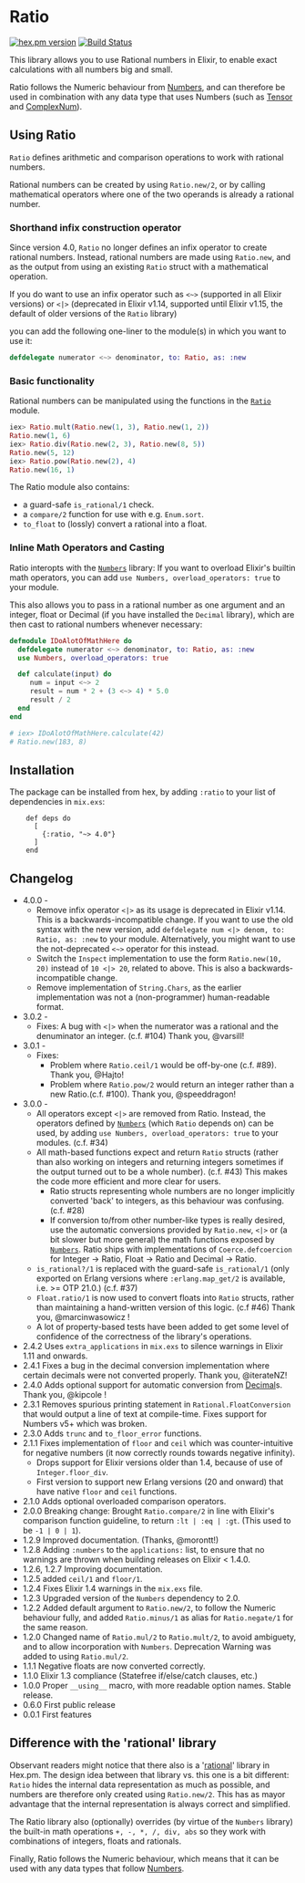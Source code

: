 # Ratio


[![hex.pm version](https://img.shields.io/hexpm/v/ratio.svg)](https://hex.pm/packages/ratio)
[![Build Status](https://travis-ci.org/Qqwy/elixir-rational.svg?branch=master)](https://travis-ci.org/Qqwy/elixir-rational)


This library allows you to use Rational numbers in Elixir, to enable exact calculations with all numbers big and small.

Ratio follows the Numeric behaviour from [Numbers](https://github.com/Qqwy/elixir_number), and can therefore be used in combination with any data type that uses Numbers (such as [Tensor](https://hex.pm/packages/tensor) and [ComplexNum](https://github.com/Qqwy/elixir_complex_num)).

## Using Ratio

`Ratio` defines arithmetic and comparison operations to work with rational numbers.

Rational numbers can be created by using `Ratio.new/2`,
or by calling mathematical operators where one of the two operands is already a rational number.


### Shorthand infix construction operator

Since version 4.0, `Ratio` no longer defines an infix operator to create rational numbers.
Instead, rational numbers are made using `Ratio.new`,
and as the output from using an existing `Ratio` struct with a mathematical operation.

If you do want to use an infix operator such as
`<~>` (supported in all Elixir versions)
or `<|>` (deprecated in Elixir v1.14, supported until Elixir v1.15, the default of older versions of the `Ratio` library)

you can add the following one-liner to the module(s) in which you want to use it:

```elixir
defdelegate numerator <~> denominator, to: Ratio, as: :new
```

### Basic functionality

Rational numbers can be manipulated using the functions in the [`Ratio`](https://hexdocs.pm/ratio/Ratio.html) module.

```elixir
iex> Ratio.mult(Ratio.new(1, 3), Ratio.new(1, 2))
Ratio.new(1, 6)
iex> Ratio.div(Ratio.new(2, 3), Ratio.new(8, 5))
Ratio.new(5, 12)
iex> Ratio.pow(Ratio.new(2), 4)
Ratio.new(16, 1)
```

The Ratio module also contains:
- a guard-safe `is_rational/1` check.
- a `compare/2` function for use with e.g. `Enum.sort`.
- `to_float` to (lossly) convert a rational into a float.

### Inline Math Operators and Casting

Ratio interopts with the [`Numbers`](https://github.com/Qqwy/elixir-number) library:
If you want to overload Elixir's builtin math operators, 
you can add `use Numbers, overload_operators: true` to your module.

This also allows you to pass in a rational number as one argument
and an integer, float or Decimal (if you have installed the `Decimal` library),
which are then cast to rational numbers whenever necessary:

``` elixir
defmodule IDoAlotOfMathHere do
  defdelegate numerator <~> denominator, to: Ratio, as: :new
  use Numbers, overload_operators: true

  def calculate(input) do
     num = input <~> 2
     result = num * 2 + (3 <~> 4) * 5.0
     result / 2
  end
end

# iex> IDoAlotOfMathHere.calculate(42)
# Ratio.new(183, 8)
```


## Installation

  The package can be installed from hex, by adding `:ratio` to your list of dependencies in `mix.exs`:

        def deps do
          [
            {:ratio, "~> 4.0"}
          ]
        end



## Changelog
- 4.0.0 - 
  - Remove infix operator `<|>` as its usage is deprecated in Elixir v1.14. This is a backwards-incompatible change. If you want to use the old syntax with the new version, add `defdelegate num <|> denom, to: Ratio, as: :new` to your module. Alternatively, you might want to use the not-deprecated `<~>` operator for this instead.
  - Switch the `Inspect` implementation to use the form `Ratio.new(10, 20)` instead of `10 <|> 20`, related to above. This is also a backwards-incompatible change.
  - Remove implementation of `String.Chars`, as the earlier implementation was not a (non-programmer) human-readable format.
- 3.0.2 - 
  - Fixes: A bug with `<|>` when the numerator was a rational and the denuminator an integer. (c.f. #104) Thank you, @varsill!
- 3.0.1 -
  - Fixes:
    - Problem where `Ratio.ceil/1` would be off-by-one (c.f. #89). Thank you, @Hajto!
    - Problem where `Ratio.pow/2` would return an integer rather than a new Ratio.(c.f. #100). Thank you, @speeddragon!
- 3.0.0 - 
  - All operators except `<|>` are removed from Ratio. Instead, the operators defined by [`Numbers`](https://github.com/Qqwy/elixir-number) (which `Ratio` depends on) can be used, by adding `use Numbers, overload_operators: true` to your modules. (c.f. #34)
  - All math-based functions expect and return `Ratio` structs (rather than also working on integers and returning integers sometimes if the output turned out to be a whole number).  (c.f. #43)
    This makes the code more efficient and more clear for users.
    - Ratio structs representing whole numbers are no longer implicitly converted 'back' to integers, as this behaviour was confusing. (c.f. #28)
    - If conversion to/from other number-like types is really desired, 
      use the automatic conversions provided by `Ratio.new`, `<|>` 
      or (a bit slower but more general) the math functions exposed by [`Numbers`](https://github.com/Qqwy/elixir-number).
      Ratio ships with implementations of `Coerce.defcoercion` for Integer -> Ratio, Float -> Ratio and Decimal -> Ratio.
  - `is_rational?/1` is replaced with the guard-safe `is_rational/1` (only exported on Erlang versions where `:erlang.map_get/2` is available, i.e. >= OTP 21.0.) (c.f. #37)
  - `Float.ratio/1` is now used to convert floats into `Ratio` structs, rather than maintaining a hand-written version of this logic. (c.f #46) Thank you, @marcinwasowicz !
  - A lot of property-based tests have been added to get some level of confidence of the correctness of the library's operations.
- 2.4.2 Uses `extra_applications` in `mix.exs` to silence warnings in Elixir 1.11 and onwards.
- 2.4.1 Fixes a bug in the decimal conversion implementation where certain decimals were not converted properly. Thank you, @iterateNZ!
- 2.4.0 Adds optional support for automatic conversion from [Decimal](https://github.com/ericmj/decimal)s. Thank you, @kipcole !
- 2.3.1 Removes spurious printing statement in `Rational.FloatConversion` that would output a line of text at compile-time. Fixes support for Numbers v5+ which was broken.
- 2.3.0 Adds `trunc` and `to_floor_error` functions.
- 2.1.1 Fixes implementation of `floor` and `ceil` which was counter-intuitive for negative numbers (it now correctly rounds towards negative infinity). 
  - Drops support for Elixir versions older than 1.4, because of use of `Integer.floor_div`.
  - First version to support new Erlang versions (20 and onward) that have native `floor` and `ceil` functions.
- 2.1.0 Adds optional overloaded comparison operators.
- 2.0.0 Breaking change: Brought `Ratio.compare/2` in line with Elixir's comparison function guideline, to return `:lt | :eq | :gt`. (This used to be `-1 | 0 | 1`).
- 1.2.9 Improved documentation. (Thanks, @morontt!)
- 1.2.8 Adding `:numbers` to the `applications:` list, to ensure that no warnings are thrown when building releases on Elixir < 1.4.0.
- 1.2.6, 1.2.7 Improving documentation.
- 1.2.5 added `ceil/1` and `floor/1`.
- 1.2.4 Fixes Elixir 1.4 warnings in the `mix.exs` file.
- 1.2.3 Upgraded version of the `Numbers` dependency to 2.0.
- 1.2.2 Added default argument to `Ratio.new/2`, to follow the Numeric behaviour fully, and added `Ratio.minus/1` as alias for `Ratio.negate/1` for the same reason.
- 1.2.0 Changed name of `Ratio.mul/2` to `Ratio.mult/2`, to avoid ambiguety, and to allow incorporation with `Numbers`. Deprecation Warning was added to using `Ratio.mul/2`.
- 1.1.1 Negative floats are now converted correctly.
- 1.1.0 Elixir 1.3 compliance (Statefree if/else/catch clauses, etc.)
- 1.0.0 Proper `__using__` macro, with more readable option names. Stable release.
- 0.6.0 First public release
- 0.0.1 First features


## Difference with the 'rational' library

Observant readers might notice that there also is a '[rational](https://hex.pm/packages/rational)' library in Hex.pm. The design idea between that library vs. this one is a bit different: `Ratio` hides the internal data representation as much as possible, and numbers are therefore only created using `Ratio.new/2`. This has as mayor advantage that the internal representation is always correct and simplified.

The Ratio library also (optionally) overrides (by virtue of the `Numbers` library) the built-in math operations `+, -, *, /, div, abs` so they work with combinations of integers, floats and rationals.

Finally, Ratio follows the Numeric behaviour, which means that it can be used with any data types that follow [Numbers](https://github.com/Qqwy/elixir_number).
